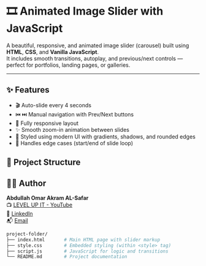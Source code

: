 # 🎞️ Animated Image Slider with JavaScript

A beautiful, responsive, and animated image slider (carousel) built using **HTML**, **CSS**, and **Vanilla JavaScript**.  
It includes smooth transitions, autoplay, and previous/next controls — perfect for portfolios, landing pages, or galleries.

---

## ✨ Features

- 🎬 Auto-slide every 4 seconds
- ⏮️ ⏭️ Manual navigation with Prev/Next buttons
- 📱 Fully responsive layout
- ✨ Smooth zoom-in animation between slides
- 🎨 Styled using modern UI with gradients, shadows, and rounded edges
- 🛑 Handles edge cases (start/end of slide loop)
  
## 📂 Project Structure

## 👨‍💻 Author

**Abdullah Omar Akram AL-Safar**  
📺 [LEVEL UP IT - YouTube](https://www.youtube.com/@LEVEL_UP_IT)  
🔗 [LinkedIn](https://www.linkedin.com/in/abdullah-omar-2a552834b)  
📬 [Email](mailto:abodyalsafar2009@gmail.com)

```bash
project-folder/
├── index.html       # Main HTML page with slider markup
├── style.css        # Embedded styling (within <style> tag)
├── script.js        # JavaScript for logic and transitions
└── README.md        # Project documentation 

